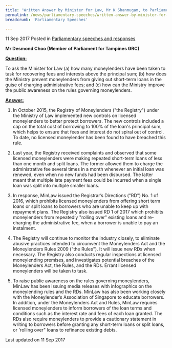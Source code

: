 ```yaml
---
title: 'Written Answer by Minister for Law, Mr K Shanmugam, to Parliamentary Question on Moneylenders Recovering Fees and Interests Above Principal Sum'
permalink: /news/parliamentary-speeches/written-answer-by-minister-for-law--mr-k-shanmugam--to-parliamen12/
breadcrumb: 'Parliamentary Speeches'

---
```



11 Sep 2017 Posted in [Parliamentary speeches and responses](/news/parliamentary-speeches)

**Mr Desmond Choo (Member of Parliament for Tampines GRC)**

**<u>Question:</u>**

To ask the Minister for Law (a) how many moneylenders have been taken to task for recovering fees and interests above the principal sum; (b) how does the Ministry prevent moneylenders from giving out short-term loans in the guise of charging administrative fees; and (c) how can the Ministry improve the public awareness on the rules governing moneylenders.

**<u>Answer:</u>**

1. In October 2015, the Registry of Moneylenders ("the Registry") under the Ministry of Law implemented new controls on licensed moneylenders to better protect borrowers. The new controls included a cap on the total cost of borrowing to 100% of the loan's principal sum, which helps to ensure that fees and interest do not spiral out of control. To date, no licensed moneylender has been found to have breached this rule.

 

2. Last year, the Registry received complaints and observed that some licensed moneylenders were making repeated short-term loans of less than one month and split loans. The former allowed them to charge the administrative fee several times in a month whenever an initial loan was renewed, even when no new funds had been disbursed. The latter meant that multiple late payment fees could be incurred when a single loan was split into multiple smaller loans.

 

3. In response, MinLaw issued the Registrar’s Directions ("RD") No. 1 of 2016, which prohibits licensed moneylenders from offering short term loans or split loans to borrowers who are unable to keep up with repayment plans. The Registry also issued RD 1 of 2017 which prohibits moneylenders from repeatedly "rolling over" existing loans and re-charging the administrative fee, when a borrower is unable to pay an instalment.

 

4. The Registry will continue to monitor the industry closely, to eliminate abusive practices intended to circumvent the Moneylenders Act and the Moneylenders Rules 2009 ("the Rules"). It will issue new RDs when necessary. The Registry also conducts regular inspections at licensed moneylending premises, and investigates potential breaches of the Moneylenders Act, the Rules, and the RDs. Errant licensed moneylenders will be taken to task.

 

5. To raise public awareness on the rules governing moneylenders, MinLaw has been issuing media releases with infographics on the moneylending rules and the RDs. MinLaw has also been working closely with the Moneylender’s Association of Singapore to educate borrowers. In addition, under the Moneylenders Act and Rules, MinLaw requires licensed moneylenders to inform borrowers of the loan terms and conditions such as the interest rate and fees of each loan granted. The RDs also require moneylenders to provide a cautionary statement in writing to borrowers before granting any short-term loans or split loans, or 'rolling over" loans to refinance existing debts.

<p class="right-side-updated">Last updated on 11 Sep 2017</p>
